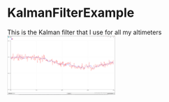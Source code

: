 # KalmanFilterExample
This is the Kalman filter that I use for all my altimeters
<img src="/kalman.png" width="49%">

